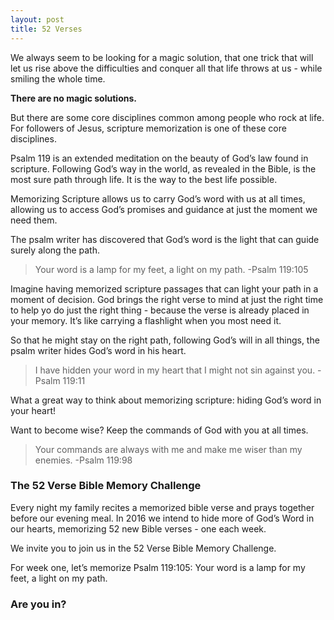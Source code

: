 ```yaml
---
layout: post
title: 52 Verses
---
```

We always seem to be looking for a magic solution, that one trick that will let us rise above the difficulties and conquer all that life throws at us - while smiling the whole time.

<strong>There are no magic solutions.</strong>

But there are some core disciplines common among people who rock at life. For followers of Jesus, scripture memorization is one of these core disciplines.

Psalm 119 is an extended meditation on the beauty of God’s law found in scripture. Following God’s way in the world, as revealed in the Bible, is the most sure path through life. It is the way to the best life possible.

Memorizing Scripture allows us to carry God’s word with us at all times, allowing us to access God’s promises and guidance at just the moment we need them.

The psalm writer has discovered that God’s word is the light that can guide surely along the path.
<blockquote>Your word is a lamp for my feet, a light on my path. -Psalm 119:105</blockquote>
Imagine having memorized scripture passages that can light your path in a moment of decision. God brings the right verse to mind at just the right time to help yo do just the right thing - because the verse is already placed in your memory. It’s like carrying a flashlight when you most need it.

So that he might stay on the right path, following God’s will in all things, the psalm writer hides God’s word in his heart.
<blockquote>I have hidden your word in my heart that I might not sin against you. -Psalm 119:11</blockquote>
What a great way to think about memorizing scripture: hiding God’s word in your heart!

Want to become wise? Keep the commands of God with you at all times.
<blockquote>Your commands are always with me and make me wiser than my enemies. -Psalm 119:98</blockquote>
<h3>The 52 Verse Bible Memory Challenge</h3>
Every night my family recites a memorized bible verse and prays together before our evening meal. In 2016 we intend to hide more of God’s Word in our hearts, memorizing 52 new Bible verses - one each week.

We invite you to join us in the 52 Verse Bible Memory Challenge. 

For week one, let’s memorize Psalm 119:105: Your word is a lamp for my feet, a light on my path.
<h3>Are you in?</h3>
